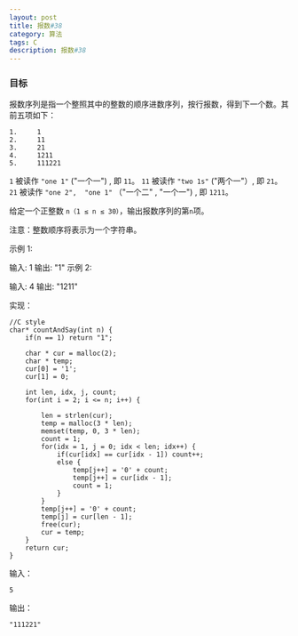 ```yaml
---
layout: post
title: 报数#38
category: 算法
tags: C
description: 报数#38
--- 
```


### 目标

报数序列是指一个整照其中的整数的顺序进数序列，按行报数，得到下一个数。其前五项如下：

	1.     1
	2.     11
	3.     21
	4.     1211
	5.     111221
`1` 被读作  `"one 1"`  ("一个一") , 即 `11`。
`11` 被读作 `"two 1s"` ("两个一"）, 即 `21`。
`21` 被读作 `"one 2",  "one 1"` （"一个二" ,  "一个一") , 即 `1211`。

给定一个正整数 `n（1 ≤ n ≤ 30）`，输出报数序列的第` n `项。

注意：整数顺序将表示为一个字符串。

 

示例 1:

输入: 1
输出: "1"
示例 2:

输入: 4
输出: "1211"


实现：

	//C style
	char* countAndSay(int n) {
	    if(n == 1) return "1";
	
	    char * cur = malloc(2);
	    char * temp;
	    cur[0] = '1';
	    cur[1] = 0;
	
	    int len, idx, j, count;
	    for(int i = 2; i <= n; i++) {
	
	        len = strlen(cur);
	        temp = malloc(3 * len);
	        memset(temp, 0, 3 * len);
	        count = 1;
	        for(idx = 1, j = 0; idx < len; idx++) {
	            if(cur[idx] == cur[idx - 1]) count++;
	            else {
	                temp[j++] = '0' + count;
	                temp[j++] = cur[idx - 1];
	                count = 1;
	            }
	        }
	        temp[j++] = '0' + count;
	        temp[j] = cur[len - 1];
	        free(cur);
	        cur = temp;
	    }
	    return cur;
	}
输入：
	
	5

输出：

	"111221"

